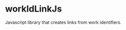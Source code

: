 workIdLinkJs
============================

Javascript library that creates links from work identifiers. 
